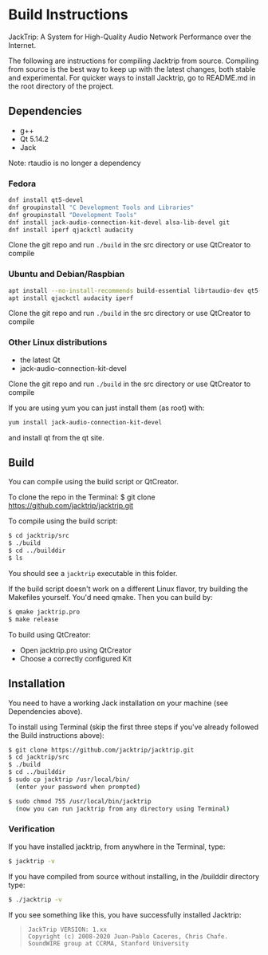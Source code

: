 # Build Instructions

JackTrip: A System for High-Quality Audio Network Performance over the Internet.

The following are instructions for compiling Jacktrip from source.  Compiling
from source is the best way to keep up with the latest changes, both stable and
experimental.  For quicker ways to install Jacktrip, go to README.md in the root
directory of the project.

## Dependencies
- g++
- Qt 5.14.2
- Jack

Note: rtaudio is no longer a dependency

### Fedora
```sh
dnf install qt5-devel
dnf groupinstall "C Development Tools and Libraries"
dnf groupinstall "Development Tools"
dnf install jack-audio-connection-kit-devel alsa-lib-devel git
dnf install iperf qjackctl audacity
```

Clone the git repo and run `./build` in the src directory or use QtCreator to compile

### Ubuntu and Debian/Raspbian
```sh
apt install --no-install-recommends build-essential librtaudio-dev qt5-default autoconf automake libtool make libjack-jackd2-dev git
apt install qjackctl audacity iperf
```

Clone the git repo and run `./build` in the src directory or use QtCreator to compile

### Other Linux distributions

- the latest Qt
- jack-audio-connection-kit-devel

Clone the git repo and run `./build` in the src directory or use QtCreator to compile

If you are using yum you can just install them (as root) with:
```sh
yum install jack-audio-connection-kit-devel
```
and install qt from the qt site.

## Build
You can compile using the build script or QtCreator.

To clone the repo in the Terminal:
$ git clone https://github.com/jacktrip/jacktrip.git

To compile using the build script:
```sh
$ cd jacktrip/src
$ ./build
$ cd ../builddir
$ ls
```

You should see a `jacktrip` executable in this folder.

If the build script doesn't work on a different Linux flavor, try building
the Makefiles yourself. You'd need qmake. Then you can build by:

```sh
$ qmake jacktrip.pro
$ make release
```

To build using QtCreator:
  * Open jacktrip.pro using QtCreator
  * Choose a correctly configured Kit

## Installation

You need to have a working Jack installation on your machine (see Dependencies above).

To install using Terminal (skip the first three steps if you've already followed
the Build instructions above):

```sh
$ git clone https://github.com/jacktrip/jacktrip.git
$ cd jacktrip/src
$ ./build
$ cd ../builddir
$ sudo cp jacktrip /usr/local/bin/
  (enter your password when prompted)

$ sudo chmod 755 /usr/local/bin/jacktrip
  (now you can run jacktrip from any directory using Terminal)
```
  
### Verification

If you have installed jacktrip, from anywhere in the Terminal, type:
```sh
$ jacktrip -v
```

If you have compiled from source without installing, in the /builddir directory type:
```sh
$ ./jacktrip -v
```

If you see something like this, you have successfully installed Jacktrip:

>     JackTrip VERSION: 1.xx
>     Copyright (c) 2008-2020 Juan-Pablo Caceres, Chris Chafe.
>     SoundWIRE group at CCRMA, Stanford University

